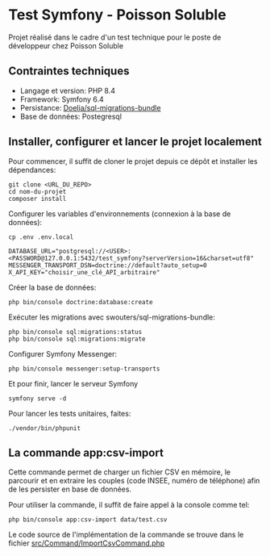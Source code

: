 # Test Symfony - Poisson Soluble

Projet réalisé dans le cadre d'un test technique pour le poste de développeur chez Poisson Soluble

## Contraintes techniques
- Langage et version: PHP 8.4
- Framework: Symfony 6.4
- Persistance: [Doelia/sql-migrations-bundle](https://github.com/Doelia/sql-migrations-bundle)
- Base de données: Postegresql

## Installer, configurer et lancer le projet localement
Pour commencer, il suffit de cloner le projet depuis ce dépôt et installer les dépendances:
```{shell}
git clone <URL_DU_REPO>
cd nom-du-projet
composer install
```

Configurer les variables d'environnements (connexion à la base de données):
```{shell}
cp .env .env.local
```
```{shell}
DATABASE_URL="postgresql://<USER>:<PASSWORD@127.0.0.1:5432/test_symfony?serverVersion=16&charset=utf8"
MESSENGER_TRANSPORT_DSN=doctrine://default?auto_setup=0
X_API_KEY="choisir_une_clé_API_arbitraire"
```
Créer la base de données: 
```{shell}
php bin/console doctrine:database:create
```

Exécuter les migrations avec swouters/sql-migrations-bundle:
```{shell}
php bin/console sql:migrations:status
php bin/console sql:migrations:migrate
```

Configurer Symfony Messenger:
```{shell}
php bin/console messenger:setup-transports
```

Et pour finir, lancer le serveur Symfony

```{shell}
symfony serve -d
```
Pour lancer les tests unitaires, faites:
```{shell}
./vendor/bin/phpunit
```

## La commande app:csv-import

Cette commande permet de charger un fichier CSV en mémoire, le parcourir et en extraire les couples (code INSEE, numéro de téléphone) afin de les persister en base de données. 

Pour utiliser la commande, il suffit de faire appel à la console comme tel:
```{shell}
php bin/console app:csv-import data/test.csv
```

Le code source de l'implémentation de la commande se trouve dans le fichier [src/Command/ImportCsvCommand.php](src/Command/ImportCsvCommand.php)